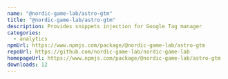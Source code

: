 ```yaml
---
name: "@nordic-game-lab/astro-gtm"
title: "@nordic-game-lab/astro-gtm"
description: Provides snippets injection for Google Tag manager
categories:
  - analytics
npmUrl: https://www.npmjs.com/package/@nordic-game-lab/astro-gtm
repoUrl: https://github.com/nordic-game-lab/nordic-game-lab
homepageUrl: https://www.npmjs.com/package/@nordic-game-lab/astro-gtm
downloads: 12
---
```

